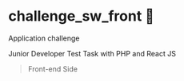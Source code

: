 # challenge_sw_front 🧪

Application challenge

Junior Developer Test Task with PHP and React JS

> Front-end Side
